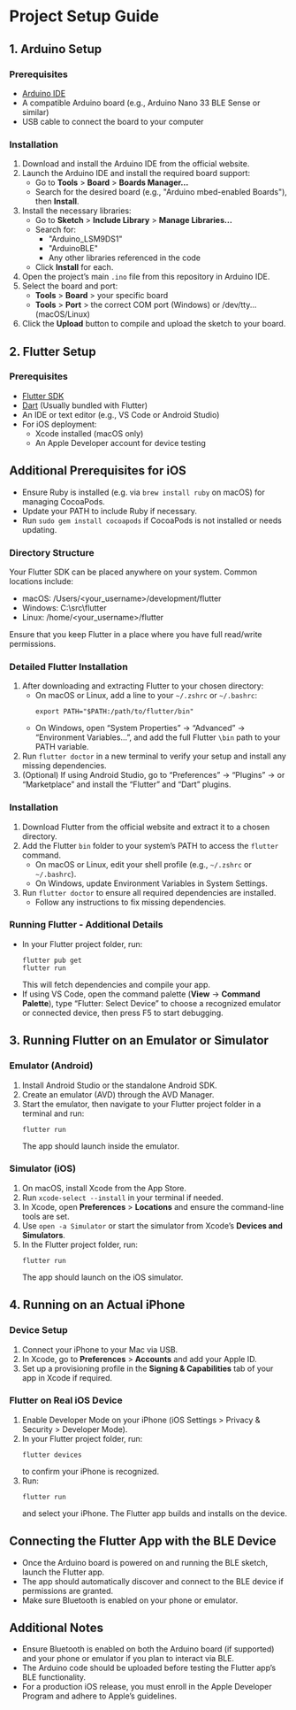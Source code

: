 # Project Setup Guide

## 1. Arduino Setup

### Prerequisites
- [Arduino IDE](https://www.arduino.cc/en/main/software)
- A compatible Arduino board (e.g., Arduino Nano 33 BLE Sense or similar)
- USB cable to connect the board to your computer

### Installation
1. Download and install the Arduino IDE from the official website.
2. Launch the Arduino IDE and install the required board support:
   - Go to **Tools** > **Board** > **Boards Manager...**  
   - Search for the desired board (e.g., "Arduino mbed-enabled Boards"), then **Install**.
3. Install the necessary libraries:
   - Go to **Sketch** > **Include Library** > **Manage Libraries...**  
   - Search for:
     - "Arduino_LSM9DS1"
     - "ArduinoBLE"
     - Any other libraries referenced in the code
   - Click **Install** for each.
4. Open the project’s main `.ino` file from this repository in Arduino IDE.
5. Select the board and port:
   - **Tools** > **Board** > your specific board
   - **Tools** > **Port** > the correct COM port (Windows) or /dev/tty... (macOS/Linux)
6. Click the **Upload** button to compile and upload the sketch to your board.

## 2. Flutter Setup

### Prerequisites
- [Flutter SDK](https://docs.flutter.dev/get-started/install)
- [Dart](https://dart.dev/get-dart) (Usually bundled with Flutter)
- An IDE or text editor (e.g., VS Code or Android Studio)
- For iOS deployment:
  - Xcode installed (macOS only)
  - An Apple Developer account for device testing

## Additional Prerequisites for iOS
- Ensure Ruby is installed (e.g. via `brew install ruby` on macOS) for managing CocoaPods.
- Update your PATH to include Ruby if necessary.
- Run `sudo gem install cocoapods` if CocoaPods is not installed or needs updating.

### Directory Structure
Your Flutter SDK can be placed anywhere on your system. Common locations include:
- macOS: /Users/<your_username>/development/flutter
- Windows: C:\src\flutter
- Linux: /home/<your_username>/flutter

Ensure that you keep Flutter in a place where you have full read/write permissions.

### Detailed Flutter Installation
1. After downloading and extracting Flutter to your chosen directory:
   - On macOS or Linux, add a line to your `~/.zshrc` or `~/.bashrc`:
     ```
     export PATH="$PATH:/path/to/flutter/bin"
     ```
   - On Windows, open “System Properties” → “Advanced” → “Environment Variables…”, and add the full Flutter `\bin` path to your PATH variable.
2. Run `flutter doctor` in a new terminal to verify your setup and install any missing dependencies.
3. (Optional) If using Android Studio, go to “Preferences” → “Plugins” → or “Marketplace” and install the “Flutter” and “Dart” plugins.

### Installation
1. Download Flutter from the official website and extract it to a chosen directory.
2. Add the Flutter `bin` folder to your system’s PATH to access the `flutter` command.
   - On macOS or Linux, edit your shell profile (e.g., `~/.zshrc` or `~/.bashrc`).
   - On Windows, update Environment Variables in System Settings.
3. Run `flutter doctor` to ensure all required dependencies are installed.
   - Follow any instructions to fix missing dependencies.

### Running Flutter - Additional Details
- In your Flutter project folder, run:
  ```
  flutter pub get
  flutter run
  ```
  This will fetch dependencies and compile your app.
- If using VS Code, open the command palette (**View** → **Command Palette**), type “Flutter: Select Device” to choose a recognized emulator or connected device, then press F5 to start debugging.

## 3. Running Flutter on an Emulator or Simulator

### Emulator (Android)
1. Install Android Studio or the standalone Android SDK.
2. Create an emulator (AVD) through the AVD Manager.  
3. Start the emulator, then navigate to your Flutter project folder in a terminal and run:
   ```
   flutter run
   ```
   The app should launch inside the emulator.

### Simulator (iOS)
1. On macOS, install Xcode from the App Store.
2. Run `xcode-select --install` in your terminal if needed.
3. In Xcode, open **Preferences** > **Locations** and ensure the command-line tools are set.
4. Use `open -a Simulator` or start the simulator from Xcode’s **Devices and Simulators**.
5. In the Flutter project folder, run:
   ```
   flutter run
   ```
   The app should launch on the iOS simulator.

## 4. Running on an Actual iPhone

### Device Setup
1. Connect your iPhone to your Mac via USB.
2. In Xcode, go to **Preferences** > **Accounts** and add your Apple ID.
3. Set up a provisioning profile in the **Signing & Capabilities** tab of your app in Xcode if required.

### Flutter on Real iOS Device
1. Enable Developer Mode on your iPhone (iOS Settings > Privacy & Security > Developer Mode).
2. In your Flutter project folder, run:
   ```
   flutter devices
   ```
   to confirm your iPhone is recognized.
3. Run:
   ```
   flutter run
   ```
   and select your iPhone. The Flutter app builds and installs on the device.

## Connecting the Flutter App with the BLE Device
- Once the Arduino board is powered on and running the BLE sketch, launch the Flutter app.
- The app should automatically discover and connect to the BLE device if permissions are granted.
- Make sure Bluetooth is enabled on your phone or emulator.

## Additional Notes
- Ensure Bluetooth is enabled on both the Arduino board (if supported) and your phone or emulator if you plan to interact via BLE.
- The Arduino code should be uploaded before testing the Flutter app’s BLE functionality.
- For a production iOS release, you must enroll in the Apple Developer Program and adhere to Apple’s guidelines.

